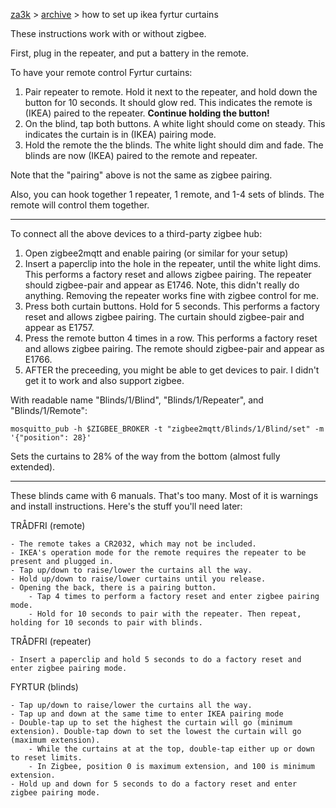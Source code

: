 [za3k](/) > [archive](/archive/) > how to set up ikea fyrtur curtains

These instructions work with or without zigbee.

First, plug in the repeater, and put a battery in the remote.

To have your remote control Fyrtur curtains:

1. Pair repeater to remote. Hold it next to the repeater, and hold down the button for 10 seconds. It should glow red. This indicates the remote is (IKEA) paired to the repeater. **Continue holding the button!**
2. On the blind, tap both buttons. A white light should come on steady. This indicates the curtain is in (IKEA) pairing mode.
3. Hold the remote the the blinds. The white light should dim and fade. The blinds are now (IKEA) paired to the remote and repeater.

Note that the "pairing" above is not the same as zigbee pairing.

Also, you can hook together 1 repeater, 1 remote, and 1-4 sets of blinds. The remote will control them together.

---

To connect all the above devices to a third-party zigbee hub:

1. Open zigbee2mqtt and enable pairing (or similar for your setup)
2. Insert a paperclip into the hole in the repeater, until the white light dims. This performs a factory reset and allows zigbee pairing. The repeater should zigbee-pair and appear as E1746. Note, this didn't really do anything. Removing the repeater works fine with zigbee control for me.
3. Press both curtain buttons. Hold for 5 seconds. This performs a factory reset and allows zigbee pairing. The curtain should zigbee-pair and appear as E1757.
4. Press the remote button 4 times in a row. This performs a factory reset and allows zigbee pairing. The remote should zigbee-pair and appear as E1766.
5. AFTER the preceeding, you might be able to get devices to pair. I didn't get it to work and also support zigbee.

With readable name "Blinds/1/Blind", "Blinds/1/Repeater", and "Blinds/1/Remote":

    mosquitto_pub -h $ZIGBEE_BROKER -t "zigbee2mqtt/Blinds/1/Blind/set" -m '{"position": 28}'

Sets the curtains to 28% of the way from the bottom (almost fully extended). 

---

These blinds came with 6 manuals. That's too many. Most of it is warnings and install instructions. Here's the stuff you'll need later:

TRÅDFRI (remote)

    - The remote takes a CR2032, which may not be included.
    - IKEA's operation mode for the remote requires the repeater to be present and plugged in.
    - Tap up/down to raise/lower the curtains all the way.
    - Hold up/down to raise/lower curtains until you release.
    - Opening the back, there is a pairing button.
        - Tap 4 times to perform a factory reset and enter zigbee pairing mode.
        - Hold for 10 seconds to pair with the repeater. Then repeat, holding for 10 seconds to pair with blinds.

TRÅDFRI (repeater)

    - Insert a paperclip and hold 5 seconds to do a factory reset and enter zigbee pairing mode.

FYRTUR (blinds)

    - Tap up/down to raise/lower the curtains all the way.
    - Tap up and down at the same time to enter IKEA pairing mode
    - Double-tap up to set the highest the curtain will go (minimum extension). Double-tap down to set the lowest the curtain will go (maximum extension).
        - While the curtains at at the top, double-tap either up or down to reset limits.
        - In Zigbee, position 0 is maximum extension, and 100 is minimum extension.
    - Hold up and down for 5 seconds to do a factory reset and enter zigbee pairing mode.
